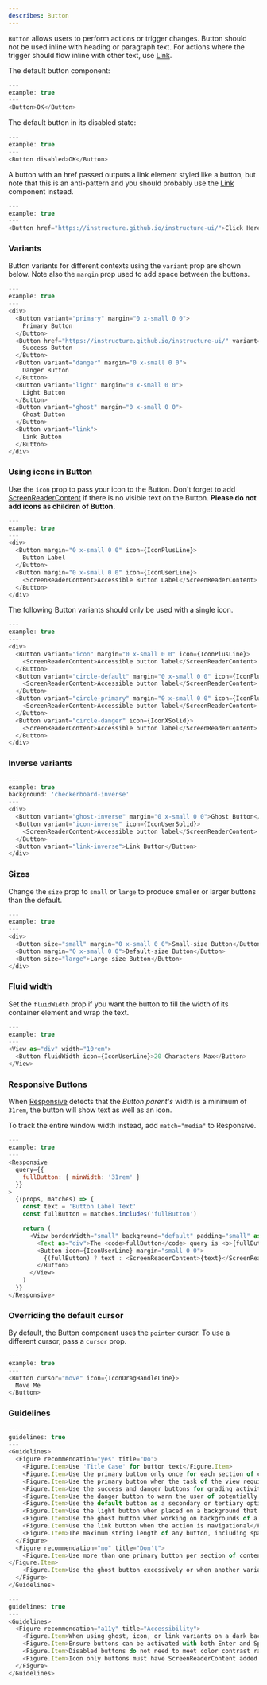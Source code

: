 ```yaml
---
describes: Button
---
```


`Button` allows users to perform actions or trigger changes. Button should not be used inline with heading or paragraph text. For actions where the trigger should flow inline with other text, use [Link](#Link).

The default button component:

```js
---
example: true
---
<Button>OK</Button>
```

The default button in its disabled state:

```js
---
example: true
---
<Button disabled>OK</Button>
```

A button with an href passed outputs a link element styled like a button, but note that
this is an anti-pattern and you should probably use the [Link](#Link) component instead.

```js
---
example: true
---
<Button href="https://instructure.github.io/instructure-ui/">Click Here</Button>
```

### Variants
Button variants for different contexts using the `variant` prop are shown below. Note also
the `margin` prop used to add space between the buttons.

```js
---
example: true
---
<div>
  <Button variant="primary" margin="0 x-small 0 0">
    Primary Button
  </Button>
  <Button href="https://instructure.github.io/instructure-ui/" variant="success" margin="0 x-small 0 0">
    Success Button
  </Button>
  <Button variant="danger" margin="0 x-small 0 0">
    Danger Button
  </Button>
  <Button variant="light" margin="0 x-small 0 0">
    Light Button
  </Button>
  <Button variant="ghost" margin="0 x-small 0 0">
    Ghost Button
  </Button>
  <Button variant="link">
    Link Button
  </Button>
</div>
```

### Using icons in Button
Use the `icon` prop to pass your icon to the Button. Don't forget to add [ScreenReaderContent](#ScreenReaderContent)
if there is no visible text on the Button. **Please do not add icons as children of Button.**

```js
---
example: true
---
<div>
  <Button margin="0 x-small 0 0" icon={IconPlusLine}>
    Button Label
  </Button>
  <Button margin="0 x-small 0 0" icon={IconUserLine}>
    <ScreenReaderContent>Accessible Button Label</ScreenReaderContent>
  </Button>
</div>
```

The following Button variants should only be used with a single icon.

```js
---
example: true
---
<div>
  <Button variant="icon" margin="0 x-small 0 0" icon={IconPlusLine}>
    <ScreenReaderContent>Accessible button label</ScreenReaderContent>
  </Button>
  <Button variant="circle-default" margin="0 x-small 0 0" icon={IconPlusLine}>
    <ScreenReaderContent>Accessible button label</ScreenReaderContent>
  </Button>
  <Button variant="circle-primary" margin="0 x-small 0 0" icon={IconPlusSolid}>
    <ScreenReaderContent>Accessible button label</ScreenReaderContent>
  </Button>
  <Button variant="circle-danger" icon={IconXSolid}>
    <ScreenReaderContent>Accessible button label</ScreenReaderContent>
  </Button>
</div>
```

### Inverse variants

```js
---
example: true
background: 'checkerboard-inverse'
---
<div>
  <Button variant="ghost-inverse" margin="0 x-small 0 0">Ghost Button</Button>
  <Button variant="icon-inverse" icon={IconUserSolid}>
    <ScreenReaderContent>Accessible button label</ScreenReaderContent>
  </Button>
  <Button variant="link-inverse">Link Button</Button>
</div>
```

### Sizes
Change the `size` prop to `small` or `large` to produce smaller or larger buttons than the default.

```js
---
example: true
---
<div>
  <Button size="small" margin="0 x-small 0 0">Small-size Button</Button>
  <Button margin="0 x-small 0 0">Default-size Button</Button>
  <Button size="large">Large-size Button</Button>
</div>
```

### Fluid width
Set the `fluidWidth` prop if you want the button to fill the width of its container element
and wrap the text.

```js
---
example: true
---
<View as="div" width="10rem">
  <Button fluidWidth icon={IconUserLine}>20 Characters Max</Button>
</View>
```

### Responsive Buttons

When [Responsive](#Responsive) detects that the _Button parent's_ width is a
minimum of `31rem`, the button will show text as well as an icon.

To track the entire window width instead, add `match="media"` to Responsive.

```js
---
example: true
---
<Responsive
  query={{
    fullButton: { minWidth: '31rem' }
  }}
>
  {(props, matches) => {
    const text = 'Button Label Text'
    const fullButton = matches.includes('fullButton')

    return (
      <View borderWidth="small" background="default" padding="small" as="div">
        <Text as="div">The <code>fullButton</code> query is <b>{fullButton ? 'true' : 'false'}</b>.</Text>
        <Button icon={IconUserLine} margin="small 0 0">
          {(fullButton) ? text : <ScreenReaderContent>{text}</ScreenReaderContent>}
        </Button>
      </View>
    )
  }}
</Responsive>
```

### Overriding the default cursor

By default, the Button component uses the `pointer` cursor. To use a different
cursor, pass a `cursor` prop.

```js
---
example: true
---
<Button cursor="move" icon={IconDragHandleLine}>
  Move Me
</Button>
```
### Guidelines

```js
---
guidelines: true
---
<Guidelines>
  <Figure recommendation="yes" title="Do">
    <Figure.Item>Use 'Title Case' for button text</Figure.Item>
    <Figure.Item>Use the primary button only once for each section of content</Figure.Item>
    <Figure.Item>Use the primary button when the task of the view requires an action to be taken</Figure.Item>
    <Figure.Item>Use the success and danger buttons for grading activities</Figure.Item>
    <Figure.Item>Use the danger button to warn the user of potentially destructive actions</Figure.Item>
    <Figure.Item>Use the default button as a secondary or tertiary option for actions such as Cancel</Figure.Item>
    <Figure.Item>Use the light button when placed on a background that would match the default button background (example: ModalFooter)</Figure.Item>
    <Figure.Item>Use the ghost button when working on backgrounds of a darker color or when you need to give a subtle color treatment</Figure.Item>
    <Figure.Item>Use the link button when the action is navigational</Figure.Item>
    <Figure.Item>The maximum string length of any button, including spaces, should be 20 characters</Figure.Item>
  </Figure>
  <Figure recommendation="no" title="Don't">
    <Figure.Item>Use more than one primary button per section of content
</Figure.Item>
    <Figure.Item>Use the ghost button excessively or when another variant would work</Figure.Item>
  </Figure>
</Guidelines>
```

```js
---
guidelines: true
---
<Guidelines>
  <Figure recommendation="a11y" title="Accessibility">
    <Figure.Item>When using ghost, icon, or link variants on a dark background, use the <code>*-inverse</code> variant to ensure adequate contrast</Figure.Item>
    <Figure.Item>Ensure buttons can be activated with both Enter and Spacebar keys</Figure.Item>
    <Figure.Item>Disabled buttons do not need to meet color contrast ratio requirements or receive keyboard focus but should be read as "disabled" or "dimmed" by screen readers</Figure.Item>
    <Figure.Item>Icon only buttons must have ScreenReaderContent added so screen readers indicate what the button is used for</Figure.Item>
  </Figure>
</Guidelines>
```
